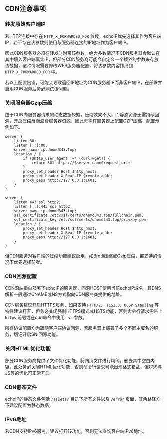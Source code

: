 ## CDN注意事项

### 转发原始客户端IP

若HTTP连接中存在 `HTTP_X_FORWARDED_FOR` 参数，echoIP优先选择其作为客户端IP，若不存在该参数则使用与服务器连接的IP地址作为客户端IP。

因此CDN服务器必须在转发时附带该参数，绝大多数情况下CDN服务器会默认在其中填入客户端真实IP，但部分CDN服务商可能会自定义一个额外的参数来存放该数据，这种情况需要修改WEB服务器配置，将该参数内容拷贝到`HTTP_X_FORWARDED_FOR` 中。

若以上配置出错，可能会导致返回IP地址为CDN服务器IP而非客户端IP，在部署并启用CDN服务后务必测试该问题。

### 关闭服务器Gzip压缩

由于CDN向服务器请求的动态数据较短，压缩效果不大，而静态资源无需持续回源，开启压缩反而浪费服务器资源，因此无需在服务器上配置GZIP压缩，配置示例如下。

```
server {
    listen 80;
    listen [::]:80;
    server_name ip.dnomd343.top;
    location / {
        if ($http_user_agent !~* (curl|wget)) {
            return 301 https://$server_name$request_uri;
        }
        proxy_set_header Host $http_host;
        proxy_set_header X-Real-IP $remote_addr;
        proxy_pass http://127.0.0.1:1601;
    }
}

server {
    listen 443 ssl http2;
    listen [::]:443 ssl http2;
    server_name ip.dnomd343.top;
    ssl_certificate /etc/ssl/certs/dnomd343.top/fullchain.pem;
    ssl_certificate_key /etc/ssl/certs/dnomd343.top/privkey.pem;
    location / {
        proxy_set_header Host $http_host;
        proxy_set_header X-Real-IP $remote_addr;
        proxy_pass http://127.0.0.1:1601;
    }
}
```

但CDN服务对客户端的压缩功能建议启用，如Brotli压缩或Gzip压缩，都支持的情况下优先选择前者。

### CDN回源配置

CDN源站指向部署了echoIP的服务器，回源HOST使用当前echoIP域名，其DNS解析一般通过CNAME或NS方式指向CDN服务商提供的地址。

CDN服务建议开启HTTPS服务，如果支持 `HTTP/2`、 `TLS1.3`、`OCSP Stapling` 等特性建议打开，但务必关闭强制HTTPS模式或HSTS功能，否则命令行请求需带上 `https` 前缀或在curl命令中使用 `-vL` 参数。

所有协议配置均为跟随客户端协议回源，若服务器上部署了多个不同主域名的服务，切记开启SNI回源功能。

### 关闭HTML优化功能

部分CDN服务商提供了文件优化功能，将网页文件进行精简，删去其中空白内容。此处务必关闭HTML优化功能，否则命令行请求可能出现格式错乱，但CSS与JS等的优化可正常开启。

### CDN静态文件

echoIP的静态文件包括 `/assets/` 目录下所有文件以及 `/error` 页面，其余路径均不建议配置为静态数据。

### IPv6地址

若CDN支持IPv6服务，建议打开该功能，否则无法查询客户端IPv6地址。
